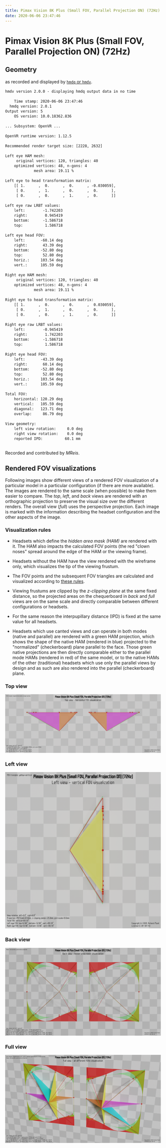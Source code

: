 ```yaml
---
title: Pimax Vision 8K Plus (Small FOV, Parallel Projection ON) (72Hz)
date: 2020-06-06 23:47:46
---
```

# Pimax Vision 8K Plus (Small FOV, Parallel Projection ON) (72Hz)

## Geometry

as recorded and displayed by [`hmdq` or `hmdv`](https://github.com/risa2000/hmdq).
```
hmdv version 2.0.0 - displaying hmdq output data in no time

    Time stamp: 2020-06-06 23:47:46
  hmdq version: 2.0.1
Output version: 5
    OS version: 10.0.18362.836

... Subsystem: OpenVR ...

OpenVR runtime version: 1.12.5

Recommended render target size: [2228, 2632]

Left eye HAM mesh:
     original vertices: 120, triangles: 40
    optimized vertices: 48, n-gons: 4
             mesh area: 19.11 %

Left eye to head transformation matrix:
    [[ 1.      ,  0.      ,  0.      , -0.030059],
     [ 0.      ,  1.      ,  0.      ,  0.      ],
     [ 0.      ,  0.      ,  1.      ,  0.      ]]

Left eye raw LRBT values:
    left:        -1.742203
    right:        0.945419
    bottom:      -1.586718
    top:          1.586718

Left eye head FOV:
    left:       -60.14 deg
    right:       43.39 deg
    bottom:     -52.80 deg
    top:         52.80 deg
    horiz.:     103.54 deg
    vert.:      105.59 deg

Right eye HAM mesh:
     original vertices: 120, triangles: 40
    optimized vertices: 48, n-gons: 4
             mesh area: 19.11 %

Right eye to head transformation matrix:
    [[ 1.      ,  0.      ,  0.      ,  0.030059],
     [ 0.      ,  1.      ,  0.      ,  0.      ],
     [ 0.      ,  0.      ,  1.      ,  0.      ]]

Right eye raw LRBT values:
    left:        -0.945419
    right:        1.742203
    bottom:      -1.586718
    top:          1.586718

Right eye head FOV:
    left:       -43.39 deg
    right:       60.14 deg
    bottom:     -52.80 deg
    top:         52.80 deg
    horiz.:     103.54 deg
    vert.:      105.59 deg

Total FOV:
    horizontal: 120.29 deg
    vertical:   105.59 deg
    diagonal:   123.71 deg
    overlap:     86.79 deg

View geometry:
    left view rotation:     0.0 deg
    right view rotation:    0.0 deg
    reported IPD:          60.1 mm


```
Recorded and contributed by _MReis_.

## Rendered FOV visualizations

Following images show different views of a rendered FOV visualization of a
particular model in a particular configuration (if there are more available).
The images are rendered to the same scale (when possible) to make them easier
to compare. The _top_, _left_, and _back_ views are rendered with an
orthographic projection to preserve the visual size over the different renders.
The overall view (_full_) uses the perspective projection. Each image is marked
with the information describing the headset configuration and the other aspects
of the image.

### Visualization rules

* Headsets which define the _hidden area mask (HAM)_ are rendered with it. The
  HAM also impacts the calculated FOV points (the red "clown noses" spread
  around the edge of the HAM or the viewing frame).

* Headsets without the HAM have the view rendered with the wireframe only, which
  visualizes the tip of the viewing frustum.

* The FOV points and the subsequent FOV triangles are calculated and visualized
  according to [these
  rules](https://risa2000.github.io/vrdocs/docs/hmd_fov_calculation).

* Viewing frustums are clipped by the _z-clipping plane_ at the same fixed
  distance, so the projected areas on the chequerboard in _back_ and _full_
  views are on the same scale and directly comparable between different
  configurations or headsets.

* For the same reason the interpupillary distance (IPD) is fixed at the same
  value for all headsets.

* Headsets which use canted views and can operate in both modes (native and
  parallel) are rendered with a green HAM projection, which shows the shape of
  the native HAM (rendered in blue) projected to the "normalized"
  (checkerboard) plane parallel to the face. Those green native projections are
  then directly comparable either to the parallel mode HAMs (rendered in red)
  of the same model, or to the native HAMs of the other (traditional) headsets
  which use only the parallel views by design and as such are also rendered
  into the parallel (checkerboard) plane.

### Top view
[![Pimax Vision 8K Plus (Small FOV, Parallel Projection ON) (72Hz) - top view](../images/PimaxVision8KPlus_Small_PP_72Hz_top.dmx.png)](../images/PimaxVision8KPlus_Small_PP_72Hz_top.dmx.png)

### Left view
[![Pimax Vision 8K Plus (Small FOV, Parallel Projection ON) (72Hz) - left view](../images/PimaxVision8KPlus_Small_PP_72Hz_left.dmx.png)](../images/PimaxVision8KPlus_Small_PP_72Hz_left.dmx.png)

### Back view
[![Pimax Vision 8K Plus (Small FOV, Parallel Projection ON) (72Hz) - back view](../images/PimaxVision8KPlus_Small_PP_72Hz_back.dmx.png)](../images/PimaxVision8KPlus_Small_PP_72Hz_back.dmx.png)

### Full view
[![Pimax Vision 8K Plus (Small FOV, Parallel Projection ON) (72Hz) - full view](../images/PimaxVision8KPlus_Small_PP_72Hz_over.dmx.png)](../images/PimaxVision8KPlus_Small_PP_72Hz_over.dmx.png)

